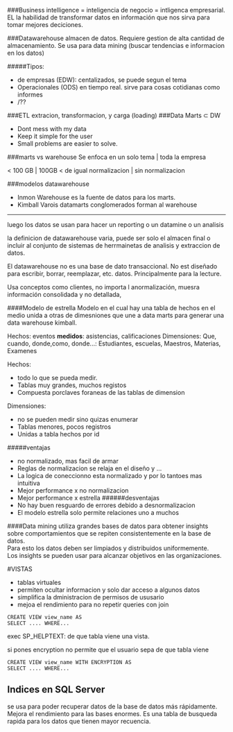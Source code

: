 ###Business intelligence
= inteligencia de negocio = intligenca empresarial. 
EL la habilidad de transformar datos en información que nos sirva para tomar mejores deciciones.

###Datawarehouse
almacen de datos. Requiere gestion de alta cantidad de almacenamiento. Se usa para data mining (buscar tendencias e informacion en los datos)

#####Tipos:
- de empresas (EDW): centalizados, se puede segun el tema
- Operacionales (ODS) en tiempo real. sirve para cosas cotidianas  como informes
- /??

###ETL
extracion, transformacion, y carga (loading)
###Data Marts ⊂ DW
- Dont mess with my data
- Keep it simple for the user
- Small problems are easier to solve.


###marts vs warehouse
Se enfoca en un solo tema   |   toda la empresa 

< 100 GB                    | 100GB <
de igual normalizacion      | sin normalizacion

###modelos datawarehouse
- Inmon
Warehouse es la fuente de datos para los marts.
- Kimball
Varois datamarts conglomerados forman al warehouse

---------
luego los datos se usan para hacer un reporting o un datamine o un analisis  

la definicion de datawarehouse varia, puede ser solo el almacen final o incluir al conjunto de sistemas de herrmainetas de analisis y extraccion de datos.  
  
El datawarehouse no es una base de dato transaccional. No est diseñado para escribir, borrar, reemplazar, etc. datos. Principalmente para la lecture.   
  
Usa conceptos como clientes, no importa l anormalización, muesra información consolidada y no detallada, 


####Modelo de estrella
Modelo en el cual hay una tabla de hechos en el medio unida a otras de dimesniones que une a data marts para generar una data warehouse kimball. 

Hechos: eventos **medidos**: asistencias, calificaciones
Dimensiones: Que, cuando, donde,como, donde...: Estudiantes, escuelas, Maestros, Materias, Examenes

Hechos: 
- todo lo que se pueda medir. 
- Tablas muy grandes, muchos registos
- Compuesta porclaves foraneas de las tablas de dimension



Dimensiones: 
- no se pueden medir sino quizas enumerar 
- Tablas menores, pocos registros
- Unidas a tabla hechos por id

#####ventajas
- no normalizado, mas facil de armar
- Reglas de normalizacion se relaja en el diseño y ...
- La logica de coneccionno esta normalizado y por lo tantoes mas intuitiva
- Mejor performance x no normalizacion
- Mejor performance x estrella
######desventajas
- No hay buen resguardo de errores debido a desnormalizacion
- El modelo estrella solo permite relaciones uno a muchos

####Data mining 
utiliza grandes bases de datos para obtener insights sobre comportamientos que se repiten consistentemente en la base de datos.  
Para esto los datos deben ser limpiados y distribuidos uniformemente.  
Los insights se pueden usar para alcanzar objetivos en las organizaciones.


#VISTAS
- tablas virtuales
- permiten ocultar informacion y solo dar acceso a algunos datos
- simplifica la dministracion de permisos de ususario
- mejoa el rendimiento para no repetir queries con join

```tsql
CREATE VIEW view_name AS
SELECT .... WHERE...
```

exec SP_HELPTEXT: de que tabla viene una vista.

si pones encryption no permite que el usuario sepa de que tabla viene
```tsql
CREATE VIEW view_name WITH ENCRYPTION AS
SELECT .... WHERE...
```

## Indices en SQL Server
se usa para poder recuperar datos de la base de datos más rápidamente. Mejora el rendimiento para las bases enormes. Es una tabla de busqueda rapida para los datos que tienen mayor recuencia.


